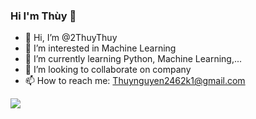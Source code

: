### Hi I'm Thùy 👋

<!--
**2ThuyThuy/2ThuyThuy** is a ✨ _special_ ✨ repository because its `README.md` (this file) appears on your GitHub profile.
--->

- 👋 Hi, I’m @2ThuyThuy
- 👀 I’m interested in Machine Learning
- 🌱 I’m currently learning Python, Machine Learning,...
- 💞️ I’m looking to collaborate on company
- 📫 How to reach me: Thuynguyen2462k1@gmail.com

<img  src="https://github-readme-stats.vercel.app/api?username=2ThuyThuy&&show_icons=true&title_color=ffffff&icon_color=bb2acf&text_color=daf7dc&bg_color=151515">

